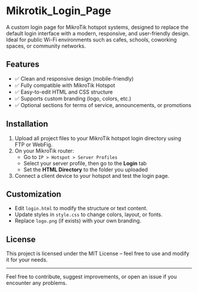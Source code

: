 # Mikrotik_Login_Page

A custom login page for MikroTik hotspot systems, designed to replace the default login interface with a modern, responsive, and user-friendly design. Ideal for public Wi-Fi environments such as cafes, schools, coworking spaces, or community networks.

## Features

- ✅ Clean and responsive design (mobile-friendly)
- ✅ Fully compatible with MikroTik Hotspot
- ✅ Easy-to-edit HTML and CSS structure
- ✅ Supports custom branding (logo, colors, etc.)
- ✅ Optional sections for terms of service, announcements, or promotions


## Installation

1. Upload all project files to your MikroTik hotspot login directory using FTP or WebFig.
2. On your MikroTik router:
   - Go to `IP > Hotspot > Server Profiles`
   - Select your server profile, then go to the **Login** tab
   - Set the **HTML Directory** to the folder you uploaded
3. Connect a client device to your hotspot and test the login page.

## Customization

- Edit `login.html` to modify the structure or text content.
- Update styles in `style.css` to change colors, layout, or fonts.
- Replace `logo.png` (if exists) with your own branding.

## License

This project is licensed under the MIT License – feel free to use and modify it for your needs.

---

Feel free to contribute, suggest improvements, or open an issue if you encounter any problems.
